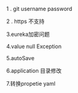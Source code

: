 1 . git username password

2 . https 不支持

3.eureka加密问题

4.value null Exception

5.autoSave

6.application 目录修改

7.转换propetie yaml